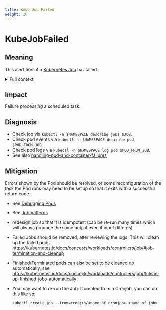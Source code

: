 ```yaml
---
title: Kube Job Failed
weight: 20
---
```


# KubeJobFailed

## Meaning

This alert fires if a [Kubernetes Job](https://kubernetes.io/docs/concepts/workloads/controllers/job/) has failed.  

<details>
<summary>Full context</summary>

  These Jobs may be spawned by a [Kubernetes CronJob](https://kubernetes.io/docs/concepts/workloads/controllers/cron-jobs/), or created as one-off tasks. 

</details>

## Impact

Failure processing a scheduled task.

## Diagnosis

- Check job via `kubectl -n $NAMESPACE describe jobs $JOB`.
- Check pod events via `kubectl -n $NAMESPACE describe pod $POD_FROM_JOB`.
- Check pod logs via `kubectl -n $NAMESPACE log pod $POD_FROM_JOB`.
- See also [handling-pod-and-container-failures](https://kubernetes.io/docs/concepts/workloads/controllers/job/#handling-pod-and-container-failures)

## Mitigation

Errors shown by the Pod should be resolved, or some reconfiguration of the task the Pod runs may need to be set up so that it exits with a successful return code. 

- See [Debugging Pods](https://kubernetes.io/docs/tasks/debug-application-cluster/debug-application/#debugging-pods)
- See [Job patterns](https://kubernetes.io/docs/tasks/job/)
- redesign job so that it is idempotent (can be re-run many times which will always produce the same output even if input differes)
- Failed Jobs should be removed, after reviewing the logs.  This will clean up the failed pods.  https://kubernetes.io/docs/concepts/workloads/controllers/job/#job-termination-and-cleanup
- Finished/Terminated pods can also be set to be cleaned up automatically, see https://kubernetes.io/docs/concepts/workloads/controllers/job/#clean-up-finished-jobs-automatically
- You may want to re-run the Job.  If created from a Cronjob, you can do this like so:
  
      kubectl create job --from=cronjob/<name of cronjob> <name of job>
